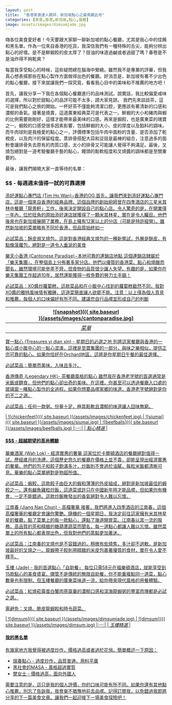 ```yaml
---
layout: post
title:  "香港美食達人親評，新加坡點心之最竟藏此地"
categories: [美食,香港,新加坡,點心,餐廳]
image: assets/images/dimsumjade.jpg
---
```

嗨各位美食愛好者！今天要跟大家聊一聊新加坡的點心餐廳，尤其是我心中的佳餚和黑名單。作為一位來自香港的吃貨，我深信我們有一種特殊的舌尖，能夠分辨出點心的好壞。是不是鮮蝦餃的皮太厚了？豉油的味道過鹹或者過甜了嗎？春卷是不是油炸得不夠乾爽？

每當我享受點心的時候，這些疑問總在腦海中縈繞。雖然我不是專業的評審，但我真心想表揚那些在點心製作方面做得出色的餐廳。好消息是，新加坡有著不少出色的點心餐廳，接下來就讓我們一探究竟，看看我心目中的美味和不推薦的地方吧！

首先，讓我分享一下我在各個點心餐廳進行的品味測試。說實話，我比較偏愛咸味的選擇，所以對於甜點心的品評可能不太多，請大家見諒。
我們先來談談茶，這可是我們點心之旅的開始。一杯好茶不僅能夠清潔口腔，更應該有著清新的口感和濃郁的香氣。接著是燒賣，這道廣東經典菜可是代表之一。鮮蝦的大小和豬肉與蝦的比例需要剛剛好，這樣才能帶來最美味的口感。再來是蝦餃，也是廣東菜的瑰寶之一。蝦餃的口感受很多因素影響，包括鮮蝦的大小、皮的厚度以及餡料的調味。而牛肉球則是我極愛的點心之一，評價標準包括牛肉中面粉的含量、是否添加了乾橙皮，以及肉汁的保留程度。蒸排骨搭配大蒜和豆豉是最棒的組合，注意過多的面粉會讓排骨失去原有的肉質口感，太小的排骨又可能讓人覺得不夠滿足。最後，叉燒包絕對是一道考驗餐廳手藝的點心，饅頭的鬆軟程度和叉燒醬的調味都是至關重要的。

最後，讓我們揭曉大家一直等待的名單：

### $$ - 每週週末值得一試的可靠選擇

<u>添好運點心專門店 (Tim Ho Wan)−香港的OG<u>
首先，讓我們來到添好運點心專門店，這是一個來自香港的經典品牌。這個品牌的創始廚師曾在四季酒店的三星米其林中餐廳「龍景軒」工作，後來決定開設自己的點心店。令人驚奇的是，在開業僅一年內，位於旺角的原始添好運店就獲得了一顆米其林星，實在是令人矚目。他們後來也在新加坡展開了業務，在島上擁有12家以上的分店（可能是特許經營）。雖然新加坡的菜單略有不同於香港，但品質始終如一

必試菜品：酥皮焗叉燒包，這是對香港經典叉燒包的一種新嘗試，外層是酥皮，有點像菠蘿包，絕對是一道令人垂涎的美食

<u>樂天小香港 (Cantonese Paradise)−本地可靠的連鎖店地點<u>
這個連鎖店隸屬於「樂天集團」，在整個島上分佈著多家分店。他們以優質的香港菜、點心和燒臘而聞名，雖然環境可能參差不齊，但食物的品質很少讓人失望。有趣的是，如果你在樂天集團工作超過10年，居然還能獲得一枚免費的勞力士手錶！

必試菜品：XO醬炒蘿蔔糕，這款菜品和在小販中心找到的蘿蔔糕截然不同，我對XO醬的獨特風味情有獨鍾，這道菜簡直讓人欲罷不能。注意：以上僅為個人意見和推薦，每個人的口味偏好有所不同。建議您自行品嚐並形成自己的判斷

| ![snapshot]({{ site.baseurl }}/assets/images/cantonparadise.jpg)
|:--:| 
|  *菜單*  |

<u>寶一點心 (Treasures yi dian xin) - 星期日的必選之地<u>
別將這家餐廳與香港的一點心或[小販中心](https://fromhktosg.github.io/zh/stablenation/)的一點心混淆，這裡是至寶集團的一部分，與味之樂相似，提供正宗可靠的點心。如果你恰好在Orchard地區，這將是你星期日午餐的最佳選擇。

必試菜品：簡單而美味，入味且多汁。

<u>香港傳奇 (Legendary HK)- 茶餐廳風格的點心<u>
雖然我在香港老字號的首選通常是米飯或麵食，但他們的點心卻出奇的美味。在這裡，你甚至可以透過餐廳入口處的玻璃窗一睹點心製作的全過程。如果你想要品嚐家鄉的味道，香港老字號絕對是你的不二之選。

必試菜品：任何一款粥，份量十足，極其鬆軟且濃郁的味道讓人回味無窮。

| ![chickenfeet]({{ site.baseurl }}/assets/images/chickenfeet.jpg)
| ![siumai]({{ site.baseurl }}/assets/images/siumai.jpg)
| ![beefballs]({{ site.baseurl }}/assets/images/beefballs.jpg)
|:--:| 
|  *點心精選*  |

#### $$$ - 超越期望的高尚體驗

<u>華樂酒家 (Wah Lok) - 經濟實惠的奢華<u>
這家位於卡爾頓酒店的餐廳絕對值得一試。歷經歲月的洗禮，這個歷史悠久的餐廳在價格上並不貴，卻能呈現出經濟實惠的奢華。他們的包子和餃子飽滿多汁，炒飯則不會過於油膩，每粒米飯都清晰可見。華樂的點心菜單絕對是物超所值。

必試菜品：蝦餃，這款餃子由巨大的蝦和薄薄的外皮組成，絕對是新加坡最佳的蝦餃之一。還有鹹魚雞粒炒飯，這道菜或許只在中國新年時才能品嚐，但如果你有機會，一定不能錯過。這款炒飯散發出的香氣絕對令人難以忘懷。

<u>江南春 (Jiang Nan Chun) - 高檔奢華<u>
接著，我們將進入四季酒店的江南春，這個高檔奢華的餐廳定會讓你驚艷。隨機的一個星期日，我決定前往這家擁有米其林星星的餐廳，點了菜單上的每一款點心，還點了幾道開胃菜。江南春以其一流的服務，高品質的茶和精緻的糖葫蘆蔬菜而聞名，每一道點心都讓人難以忘懷。雖然菜單上的所有點心都表現出色，但我對他們的蒸點更加著迷。

必試菜品：江南春的叉燒也是不容錯過的，稍微有些燒焦，多汁卻不過軟，是新加坡最好的叉燒之一。龍蝦帶子餃則用精緻的米皮包裹著優質的食材，實在令人愛不釋手。

<u>玉樓 (Jade) - 我的首選點心「自助餐」<u>
每位只需58元在福樂頓酒店，就能享受到15款點心的美食盛宴。儘管不是傳統的無限自助餐，你不能重複點同一道菜，點心數量也有限制，但玉樓餐廳的廣東菜味道一流，給你帶來現代風格的用餐體驗。

必試菜品：紅燒菘露蛋白蟹肉燕窩羹的濃郁口感和深海龍蝦粥的豐富肉塊都是必試之選。

需避免：叉燒、脆皮龍蝦餃和時令蔬菜。

| ![dimsum]({{ site.baseurl }}/assets/images/dimsumjade.jpg)
| ![dimsum]({{ site.baseurl }}/assets/images/dimsum.jpg)
|:--:| 
|  *玉樓精選*  |

#### 我的黑名單

有幾家地方我覺得被過度炒作，價格過高或者過於花俏。簡單概述一下原因：
+ 瑞春點心 - 過度炒作，品質普通，用料平庸
+ 黑社會的MASA - 風格超過實質
+ 樊女士 - 價格過高，面向外國人

需要注意的是，這只是我的個人評價，你的口味可能有所不同。如果你還有其他點心推薦，別忘了告訴我，我會毫不猶豫地前去品嚐。記得訂閱我，以免錯過我即將分享的下一篇美食文章。讓我們一起迎接下一場美食探險吧！


